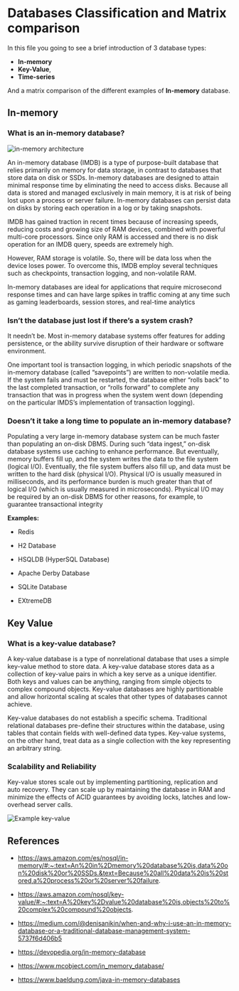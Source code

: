 # Databases Classification and Matrix comparison 

In this file you going to see a brief introduction of 3 database types:

* **In-memory**
* **Key-Value**, 
* **Time-series**  

And a matrix comparison of the different examples of **In-memory** database. 

## In-memory 

### What is an in-memory database? 

![in-memory architecture](https://devopedia.org/images/article/163/7568.1554310706.jpg) 

An in-memory database (IMDB) is a type of purpose-built database that relies primarily on memory for data storage, in contrast to databases that store data on disk or SSDs. In-memory databases are designed to attain minimal response time by eliminating the need to access disks. Because all data is stored and managed exclusively in main memory, it is at risk of being lost upon a process or server failure. In-memory databases can persist data on disks by storing each operation in a log or by taking snapshots. 

IMDB has gained traction in recent times because of increasing speeds, reducing costs and growing size of RAM devices, combined with powerful multi-core processors. Since only RAM is accessed and there is no disk operation for an IMDB query, speeds are extremely high. 

However, RAM storage is volatile. So, there will be data loss when the device loses power. To overcome this, IMDB employ several techniques such as checkpoints, transaction logging, and non-volatile RAM. 

In-memory databases are ideal for applications that require microsecond response times and can have large spikes in traffic coming at any time such as gaming leaderboards, session stores, and real-time analytics 

 

### Isn’t the database just lost if there’s a system crash? 

It needn’t be. Most in-memory database systems offer features for adding persistence, or the ability survive disruption of their hardware or software environment. 

One important tool is transaction logging, in which periodic snapshots of the in-memory database (called “savepoints”) are written to non-volatile media. If the system fails and must be restarted, the database either “rolls back” to the last completed transaction, or “rolls forward” to complete any transaction that was in progress when the system went down (depending on the particular IMDS’s implementation of transaction logging). 

### Doesn’t it take a long time to populate an in-memory database? 

Populating a very large in-memory database system can be much faster than populating an on-disk DBMS. During such “data ingest,” on-disk database systems use caching to enhance performance. But eventually, memory buffers fill up, and the system writes the data to the file system (logical I/O). Eventually, the file system buffers also fill up, and data must be written to the hard disk (physical I/O). Physical I/O is usually measured in milliseconds, and its performance burden is much greater than that of logical I/O (which is usually measured in microseconds). Physical I/O may be required by an on-disk DBMS for other reasons, for example, to guarantee transactional integrity 

**Examples:**

* Redis

* H2 Database 

* HSQLDB (HyperSQL Database) 

* Apache Derby Database 

* SQLite Database 

* EXtremeDB
 

## Key Value

### What is a key-value database? 

A key-value database is a type of nonrelational database that uses a simple key-value method to store data. A key-value database stores data as a collection of key-value pairs in which a key serve as a unique identifier. Both keys and values can be anything, ranging from simple objects to complex compound objects. Key-value databases are highly partitionable and allow horizontal scaling at scales that other types of databases cannot achieve. 

Key-value databases do not establish a specific schema. Traditional relational databases pre-define their structures within the database, using tables that contain fields with well-defined data types. Key-value systems, on the other hand, treat data as a single collection with the key representing an arbitrary string. 

 
<!---
Los almacenes de valores clave generalmente usan mucha menos memoria al guardar y almacenar la misma cantidad de datos, lo que a su vez aumenta el rendimiento para ciertos tipos de cargas de trabajo. 

Las bases de datos de valores clave "puros" no usan un lenguaje de consulta, pero ofrecen una forma de recuperar, guardar y eliminar datos mediante el uso de los comandos muy simples get, put y delete. (Las bases de datos de valores clave modificados pueden incluir búsquedas de texto completo). La recuperación de datos requiere un método de solicitud directa para comunicarse con el archivo de datos. No hay búsqueda, ni hay un motor de búsqueda. Si no se conoce la clave, no hay forma de encontrarla. 

Ejemplos: Aerospike, Apache Cassandra, Amazon Dynamo DB, Berkeley DB, Couchbase, Memcached, Riak, Redis. 

Casos de uso comunes para el almacén de valores clave 

Almacenar datos para la personalización del cliente 

Uso del almacenamiento en caché para acelerar la respuesta de la aplicación.
--->

### Scalability and Reliability 

Key-value stores scale out by implementing partitioning, replication and auto recovery. They can scale up by maintaining the database in RAM and minimize the effects of ACID guarantees by avoiding locks, latches and low-overhead server calls. 


![Example key-value](https://d1.awsstatic.com/product-marketing/DynamoDB/PartitionKey.8dd0530a7f6d66d101f31de30db515564f4cf28a.png) 

 

## References  

* https://aws.amazon.com/es/nosql/in-memory/#:~:text=An%20in%2Dmemory%20database%20is,data%20on%20disk%20or%20SSDs.&text=Because%20all%20data%20is%20stored,a%20process%20or%20server%20failure. 

* https://aws.amazon.com/nosql/key-value/#:~:text=A%20key%2Dvalue%20database%20is,objects%20to%20complex%20compound%20objects. 

* https://medium.com/@denisanikin/when-and-why-i-use-an-in-memory-database-or-a-traditional-database-management-system-5737f6d406b5 

* https://devopedia.org/in-memory-database 

* https://www.mcobject.com/in_memory_database/ 

* https://www.baeldung.com/java-in-memory-databases 